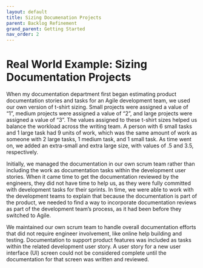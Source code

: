 ```yaml
---
layout: default
title: Sizing Documenation Projects
parent: Backlog Refinement
grand_parent: Getting Started
nav_order: 2
---
```


# Real World Example: Sizing Documentation Projects

When my documentation department first began estimating product documentation stories and tasks for an Agile development team, we used our own version 
of t-shirt sizing. Small projects were assigned a value of “1”, medium projects were assigned a value of “2”, and large projects were assigned a value 
of “3”. The values assigned to these t-shirt sizes helped us balance the workload across the writing team. A person with 6 small tasks and 1 large task 
had 9 units of work, which was the same amount of work as someone with 2 large tasks, 1 medium task, and 1 small task. As time went on, we added an 
extra-small and extra large size, with values of .5 and 3.5, respectively.  

Initially, we managed the documentation in our own scrum team rather than including the work as documentation tasks within the development user stories. 
When it came time to get the documentation reviewed by the engineers, they did not have time to help us, as they were fully committed with development 
tasks for their sprints. In time, we were able to work with the development teams to explain that because the documentation is part of the product, we 
needed to find a way to incorporate documentation reviews as part of the development team’s process, as it had been before they switched to Agile.

We maintained our own scrum team to handle overall documentation efforts that did not require engineer involvement, like online help building and testing. 
Documentation to support product features was included as tasks within the related development user story. A user story for a new user interface (UI) 
screen could not be considered complete until the documentation for that screen was written and reviewed. 
